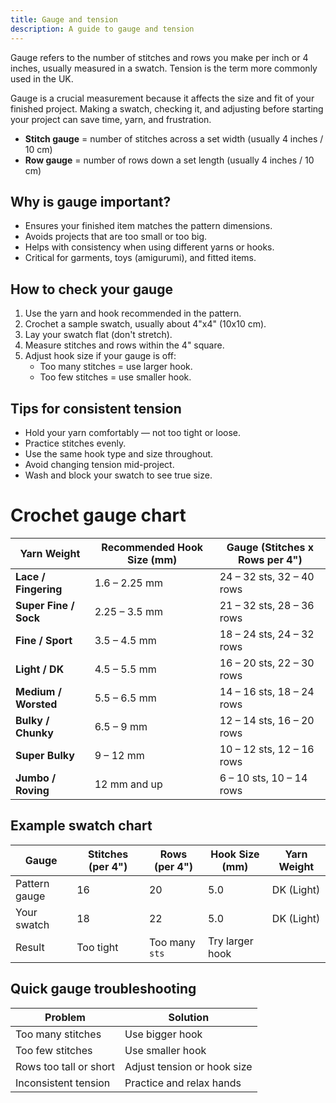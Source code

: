 ```yaml
---
title: Gauge and tension
description: A guide to gauge and tension
---
```

Gauge refers to the number of stitches and rows you make per inch or 4 inches, usually measured in a swatch. Tension is the term more commonly used in the UK. 

Gauge is a crucial measurement because it affects the size and fit of your finished project. Making a swatch, checking it, and adjusting before starting your project can save time, yarn, and frustration.

- **Stitch gauge** = number of stitches across a set width (usually 4 inches / 10 cm)
- **Row gauge** = number of rows down a set length (usually 4 inches / 10 cm)


## Why is gauge important?

- Ensures your finished item matches the pattern dimensions.
- Avoids projects that are too small or too big.
- Helps with consistency when using different yarns or hooks.
- Critical for garments, toys (amigurumi), and fitted items.


## How to check your gauge

1. Use the yarn and hook recommended in the pattern.
2. Crochet a sample swatch, usually about 4"x4" (10x10 cm).
3. Lay your swatch flat (don't stretch).
4. Measure stitches and rows within the 4" square.
5. Adjust hook size if your gauge is off:
   - Too many stitches = use larger hook.
   - Too few stitches = use smaller hook.


## Tips for consistent tension

- Hold your yarn comfortably — not too tight or loose.
- Practice stitches evenly.
- Use the same hook type and size throughout.
- Avoid changing tension mid-project.
- Wash and block your swatch to see true size.


# Crochet gauge chart

| Yarn Weight            | Recommended Hook Size (mm) | Gauge (Stitches x Rows per 4")              |
|-----------------------|----------------------------|---------------------------------------------|
| **Lace / Fingering**   | 1.6 – 2.25 mm              | 24 – 32 sts, 32 – 40 rows                   |
| **Super Fine / Sock**  | 2.25 – 3.5 mm              | 21 – 32 sts, 28 – 36 rows                   |
| **Fine / Sport**       | 3.5 – 4.5 mm               | 18 – 24 sts, 24 – 32 rows                   |
| **Light / DK**         | 4.5 – 5.5 mm               | 16 – 20 sts, 22 – 30 rows                   |
| **Medium / Worsted**   | 5.5 – 6.5 mm               | 14 – 16 sts, 18 – 24 rows                   |
| **Bulky / Chunky**     | 6.5 – 9 mm                 | 12 – 14 sts, 16 – 20 rows                   |
| **Super Bulky**        | 9 – 12 mm                  | 10 – 12 sts, 12 – 16 rows                    |
| **Jumbo / Roving**     | 12 mm and up               | 6 – 10 sts, 10 – 14 rows                     |


## Example swatch chart

| Gauge           | Stitches (per 4") | Rows (per 4") | Hook Size (mm) | Yarn Weight      |
|-----------------|-------------------|---------------|----------------|------------------|
| Pattern gauge   | 16                | 20            | 5.0            | DK (Light)       |
| Your swatch     | 18                | 22            | 5.0            | DK (Light)       |
| Result          | Too tight         | Too many `sts`  | Try larger hook |                  |


## Quick gauge troubleshooting

| Problem                | Solution                     |
|------------------------|------------------------------|
| Too many stitches      | Use bigger hook              |
| Too few stitches       | Use smaller hook             |
| Rows too tall or short | Adjust tension or hook size  |
| Inconsistent tension   | Practice and relax hands     |

